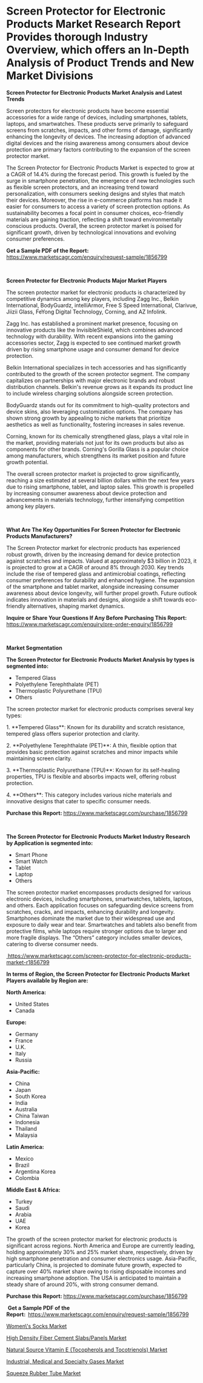 <p><h1>Screen Protector for Electronic Products Market Research Report Provides thorough Industry Overview, which offers an In-Depth Analysis of Product Trends and New Market Divisions</h1></p><p><strong>Screen Protector for Electronic Products Market Analysis and Latest Trends</strong></p>
<p><p>Screen protectors for electronic products have become essential accessories for a wide range of devices, including smartphones, tablets, laptops, and smartwatches. These products serve primarily to safeguard screens from scratches, impacts, and other forms of damage, significantly enhancing the longevity of devices. The increasing adoption of advanced digital devices and the rising awareness among consumers about device protection are primary factors contributing to the expansion of the screen protector market.</p><p>The Screen Protector for Electronic Products Market is expected to grow at a CAGR of 14.4% during the forecast period. This growth is fueled by the surge in smartphone penetration, the emergence of new technologies such as flexible screen protectors, and an increasing trend toward personalization, with consumers seeking designs and styles that match their devices. Moreover, the rise in e-commerce platforms has made it easier for consumers to access a variety of screen protection options. As sustainability becomes a focal point in consumer choices, eco-friendly materials are gaining traction, reflecting a shift toward environmentally conscious products. Overall, the screen protector market is poised for significant growth, driven by technological innovations and evolving consumer preferences.</p></p>
<p><strong>Get a Sample PDF of the Report:&nbsp;</strong> <a href="https://www.marketscagr.com/enquiry/request-sample/1856799?utm_campaign=1949&utm_medium=2&utm_source=Github&utm_content=ia&utm_term=08012025&utm_id=screen-protector-for-electronic-products">https://www.marketscagr.com/enquiry/request-sample/1856799</a></p>
<p>&nbsp;</p>
<p><strong>Screen Protector for Electronic Products Major Market Players</strong></p>
<p><p>The screen protector market for electronic products is characterized by competitive dynamics among key players, including Zagg Inc., Belkin International, BodyGuardz, intelliArmor, Free S Speed International, Clarivue, Jiizii Glass, FeYong Digital Technology, Corning, and AZ Infolink. </p><p>Zagg Inc. has established a prominent market presence, focusing on innovative products like the InvisibleShield, which combines advanced technology with durability. With recent expansions into the gaming accessories sector, Zagg is expected to see continued market growth driven by rising smartphone usage and consumer demand for device protection.</p><p>Belkin International specializes in tech accessories and has significantly contributed to the growth of the screen protector segment. The company capitalizes on partnerships with major electronic brands and robust distribution channels. Belkin's revenue grows as it expands its product line to include wireless charging solutions alongside screen protection.</p><p>BodyGuardz stands out for its commitment to high-quality protectors and device skins, also leveraging customization options. The company has shown strong growth by appealing to niche markets that prioritize aesthetics as well as functionality, fostering increases in sales revenue.</p><p>Corning, known for its chemically strengthened glass, plays a vital role in the market, providing materials not just for its own products but also as components for other brands. Corning's Gorilla Glass is a popular choice among manufacturers, which strengthens its market position and future growth potential.</p><p>The overall screen protector market is projected to grow significantly, reaching a size estimated at several billion dollars within the next few years due to rising smartphone, tablet, and laptop sales. This growth is propelled by increasing consumer awareness about device protection and advancements in materials technology, further intensifying competition among key players.</p></p>
<p>&nbsp;</p>
<p><strong>What Are The Key Opportunities For Screen Protector for Electronic Products Manufacturers?</strong></p>
<p><p>The Screen Protector market for electronic products has experienced robust growth, driven by the increasing demand for device protection against scratches and impacts. Valued at approximately $3 billion in 2023, it is projected to grow at a CAGR of around 8% through 2030. Key trends include the rise of tempered glass and antimicrobial coatings, reflecting consumer preferences for durability and enhanced hygiene. The expansion of the smartphone and tablet market, alongside increasing consumer awareness about device longevity, will further propel growth. Future outlook indicates innovation in materials and designs, alongside a shift towards eco-friendly alternatives, shaping market dynamics.</p></p>
<p><strong>Inquire or Share Your Questions If Any Before Purchasing This Report:</strong> <a href="https://www.marketscagr.com/enquiry/pre-order-enquiry/1856799?utm_campaign=1949&utm_medium=2&utm_source=Github&utm_content=ia&utm_term=08012025&utm_id=screen-protector-for-electronic-products">https://www.marketscagr.com/enquiry/pre-order-enquiry/1856799</a></p>
<p>&nbsp;</p>
<p><strong>Market Segmentation</strong></p>
<p><strong>The Screen Protector for Electronic Products Market Analysis by types is segmented into:</strong></p>
<p><ul><li>Tempered Glass</li><li>Polyethylene Terephthalate (PET)</li><li>Thermoplastic Polyurethane (TPU)</li><li>Others</li></ul></p>
<p><p>The screen protector market for electronic products comprises several key types: </p><p>1. **Tempered Glass**: Known for its durability and scratch resistance, tempered glass offers superior protection and clarity.</p><p>2. **Polyethylene Terephthalate (PET)**: A thin, flexible option that provides basic protection against scratches and minor impacts while maintaining screen clarity.</p><p>3. **Thermoplastic Polyurethane (TPU)**: Known for its self-healing properties, TPU is flexible and absorbs impacts well, offering robust protection.</p><p>4. **Others**: This category includes various niche materials and innovative designs that cater to specific consumer needs.</p></p>
<p><strong>Purchase this Report:&nbsp;</strong><a href="https://www.marketscagr.com/purchase/1856799?utm_campaign=1949&utm_medium=2&utm_source=Github&utm_content=ia&utm_term=08012025&utm_id=screen-protector-for-electronic-products">https://www.marketscagr.com/purchase/1856799</a></p>
<p>&nbsp;</p>
<p><strong>The Screen Protector for Electronic Products Market Industry Research by Application is segmented into:</strong></p>
<p><ul><li>Smart Phone</li><li>Smart Watch</li><li>Tablet</li><li>Laptop</li><li>Others</li></ul></p>
<p><p>The screen protector market encompasses products designed for various electronic devices, including smartphones, smartwatches, tablets, laptops, and others. Each application focuses on safeguarding device screens from scratches, cracks, and impacts, enhancing durability and longevity. Smartphones dominate the market due to their widespread use and exposure to daily wear and tear. Smartwatches and tablets also benefit from protective films, while laptops require stronger options due to larger and more fragile displays. The “Others” category includes smaller devices, catering to diverse consumer needs.</p></p>
<p><a href="https://www.marketscagr.com/screen-protector-for-electronic-products-market-r1856799?utm_campaign=1949&utm_medium=2&utm_source=Github&utm_content=ia&utm_term=08012025&utm_id=screen-protector-for-electronic-products">&nbsp;https://www.marketscagr.com/screen-protector-for-electronic-products-market-r1856799</a></p>
<p><strong>In terms of Region, the Screen Protector for Electronic Products Market Players available by Region are:</strong></p>
<p>
    <p> <strong> North America: </strong>
        <ul>
            <li>United States</li>
            <li>Canada</li>
        </ul>
        </p> 
    <p> <strong> Europe: </strong>
        <ul>
            <li>Germany</li>
            <li>France</li>
            <li>U.K.</li>
            <li>Italy</li>
            <li>Russia</li>
        </ul>
        </p> 
    <p> <strong> Asia-Pacific: </strong>
        <ul>
            <li>China</li>
            <li>Japan</li>
            <li>South Korea</li>
            <li>India</li>
            <li>Australia</li>
            <li>China Taiwan</li>
            <li>Indonesia</li>
            <li>Thailand</li>
            <li>Malaysia</li>
        </ul>
        </p> 
    <p> <strong> Latin America: </strong>
        <ul>
            <li>Mexico</li>
            <li>Brazil</li>
            <li>Argentina Korea</li>
            <li>Colombia</li>
        </ul>
        </p> 
    <p> <strong> Middle East & Africa: </strong>
        <ul>
            <li>Turkey</li>
            <li>Saudi</li>
            <li>Arabia</li>
            <li>UAE</li>
            <li>Korea</li>
        </ul>
    </p>
    </p>
<p><p>The growth of the screen protector market for electronic products is significant across regions. North America and Europe are currently leading, holding approximately 30% and 25% market share, respectively, driven by high smartphone penetration and consumer electronics usage. Asia-Pacific, particularly China, is projected to dominate future growth, expected to capture over 40% market share owing to rising disposable incomes and increasing smartphone adoption. The USA is anticipated to maintain a steady share of around 20%, with strong consumer demand.</p></p>
<p><strong>Purchase this Report: </strong><a href="https://www.marketscagr.com/purchase/1856799?utm_campaign=1949&utm_medium=2&utm_source=Github&utm_content=ia&utm_term=08012025&utm_id=screen-protector-for-electronic-products">https://www.marketscagr.com/purchase/1856799</a></p>
<p>&nbsp;<strong>Get a Sample PDF of the Report:&nbsp;&nbsp;</strong><a href="https://www.marketscagr.com/enquiry/request-sample/1856799?utm_campaign=1949&utm_medium=2&utm_source=Github&utm_content=ia&utm_term=08012025&utm_id=screen-protector-for-electronic-products">https://www.marketscagr.com/enquiry/request-sample/1856799</a></p>
<p><strong></strong></p>
<p><p><a href="https://github.com/ashepherd82/Market-Research-Report-List-6/blob/main/womens-socks-market.md?utm_campaign=1949&utm_medium=2&utm_source=Github&utm_content=ia&utm_term=08012025&utm_id=screen-protector-for-electronic-products">Women\'s Socks Market</a></p><p><a href="https://www.linkedin.com/pulse/high-density-fiber-cement-slabspanels-market-highlights-industry-lkirc?utm_campaign=1949&utm_medium=2&utm_source=Github&utm_content=ia&utm_term=08012025&utm_id=screen-protector-for-electronic-products">High Density Fiber Cement Slabs/Panels Market</a></p><p><a href="https://www.linkedin.com/pulse/billion-dollar-natural-source-vitamin-e-tocopherols-tocotrienols-7jxyf?utm_campaign=1949&utm_medium=2&utm_source=Github&utm_content=ia&utm_term=08012025&utm_id=screen-protector-for-electronic-products">Natural Source Vitamin E (Tocopherols and Tocotrienols) Market</a></p><p><a href="https://www.linkedin.com/pulse/detailed-industrial-medical-specialty-gases-market-report-cycjf?utm_campaign=1949&utm_medium=2&utm_source=Github&utm_content=ia&utm_term=08012025&utm_id=screen-protector-for-electronic-products">Industrial, Medical and Specialty Gases Market</a></p><p><a href="https://www.linkedin.com/pulse/revenue-demand-squeeze-rubber-tube-market-projected-86-cagr-wknsf?utm_campaign=1949&utm_medium=2&utm_source=Github&utm_content=ia&utm_term=08012025&utm_id=screen-protector-for-electronic-products">Squeeze Rubber Tube Market</a></p></p>